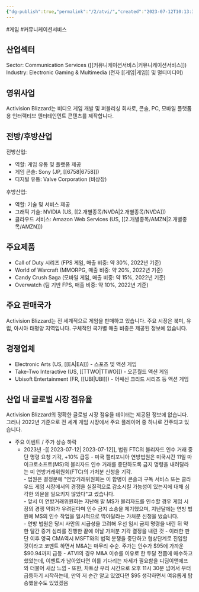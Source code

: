 ```yaml
---
{"dg-publish":true,"permalink":"/2/atvi/","created":"2023-07-12T10:13:30.963+09:00","updated":"2025-06-03T20:05:57.788+09:00"}
---
```


#게임 #커뮤니케이션서비스

## 산업섹터

Sector: Communication Services ([[커뮤니케이션서비스\|커뮤니케이션서비스]])  
Industry: Electronic Gaming & Multimedia (전자 [[게임\|게임]] 및 멀티미디어)

## 영위사업

Activision Blizzard는 비디오 게임 개발 및 퍼블리싱 회사로, 콘솔, PC, 모바일 플랫폼용 인터랙티브 엔터테인먼트 콘텐츠를 제작합니다.

## 전방/후방산업

전방산업:

- 역할: 게임 유통 및 플랫폼 제공
- 게임 콘솔: Sony (JP, [[6758\|6758]])
- 디지털 유통: Valve Corporation (비상장)

후방산업:

- 역할: 기술 및 서비스 제공
- 그래픽 기술: NVIDIA (US, [[2.개별종목/NVDA\|2.개별종목/NVDA]])
- 클라우드 서비스: Amazon Web Services (US, [[2.개별종목/AMZN\|2.개별종목/AMZN]])

## 주요제품

- Call of Duty 시리즈 (FPS 게임, 매출 비중: 약 30%, 2022년 기준)
- World of Warcraft (MMORPG, 매출 비중: 약 20%, 2022년 기준)
- Candy Crush Saga (모바일 게임, 매출 비중: 약 15%, 2022년 기준)
- Overwatch (팀 기반 FPS, 매출 비중: 약 10%, 2022년 기준)

## 주요 판매국가

Activision Blizzard는 전 세계적으로 게임을 판매하고 있습니다. 주요 시장은 북미, 유럽, 아시아 태평양 지역입니다. 구체적인 국가별 매출 비중은 제공된 정보에 없습니다.

## 경쟁업체

- Electronic Arts (US, [[EA\|EA]]) - 스포츠 및 액션 게임
- Take-Two Interactive (US, [[TTWO\|TTWO]]) - 오픈월드 액션 게임
- Ubisoft Entertainment (FR, [[UBI\|UBI]]) - 어쌔신 크리드 시리즈 등 액션 게임

## 산업 내 글로벌 시장 점유율

Activision Blizzard의 정확한 글로벌 시장 점유율 데이터는 제공된 정보에 없습니다. 그러나 2022년 기준으로 전 세계 게임 시장에서 주요 플레이어 중 하나로 간주되고 있습니다.


- 주요 이벤트  /  주가 상승 하락
	- 2023년
		-[[ 2023-07-12\| 2023-07-12]], 법원 FTC의 블리자드 인수 거래 중단 명령 요청 기각, +10% 급등
			- 미국 캘리포니아 연방법원은 미국시간 11일 마이크로소프트(MS)의 블리자드 인수 거래를 중단하도록 금지 명령을 내려달라는 미 연방거래위원회(FTC)의 가처분 신청을 기각.  
			- 법원은 결정문에 "연방거래위원회는 이 합병이 콘솔과 구독 서비스 또는 클라우드 게임 시장에서의 경쟁을 실질적으로 감소시킬 가능성이 있는지에 대해 심각한 의문을 일으키지 않았다"고 썼습니다.  
			- 앞서 미 연방거래위원회는 지난해 말 MS가 블리자드를 인수할 경우 게임 시장의 경쟁 약화가 우려된다며 인수 금지 소송을 제기했으며, 지난달에는 연방 법원에 MS의 인수 작업을 일시적으로 막아달라는 가처분 신청을 냈습니다.  
			- 연방 법원은 당시 사안의 시급성을 고려해 우선 임시 금지 명령을 내린 뒤 약 한 달간 증거 심리를 진행한 끝에 이날 가처분 기각 결정을 내린 것
			- 이러한 판단 이후 영국 CMA역시 MSFT와의 법적 분쟁을 중단하고 협상단계로 진입할 것이라고 코멘트 하면서 M&A는 마무리 수순. 주가는 인수가 $95에 가까운 $90.94까지 급등
				- ATVI의 경우 M&A 이슈를 이유로 한 두달 전쯤에 매수하고 했었는데, 이벤트가 남아있다면 이를 기다리는 자세가 필요함을 디딤이앤에프와 더불어 새삼 느낌
				- 또한, 차트상 우리 시간으로 오후 11시 30분 넘어서 부터 급등하기 시작하는데, 만약 저 순간 알고 있었다면 $95 생각하면서 여유롭게 탑승했을수도 있었겠음

